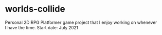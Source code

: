 # worlds-collide
Personal 2D RPG Platformer game project that I enjoy working on whenever I have the time. Start date: July 2021
